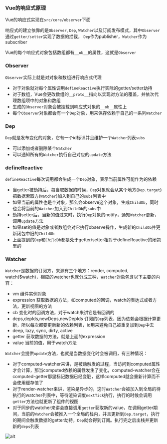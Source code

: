 [meta]: <vuejs> (title: 'Vue的响应式原理', keywords: 'vue,vuejs,reactive,observer,watcher,dep', date: '2020-08-21')

### Vue的响应式原理

Vue的响应式实现在`src/core/observer`下面

响应式的建立依靠的是`Observer`, `Dep`, `Watcher`以及订阅发布模式，其中`Observer`通过`getter/setter`实现了数据的拦截，
`Dep`作为publisher，`Watcher`作为subscriber

Vue的每个响应式对象包括数组都有`__ob__`的属性，这就是`Observer`

### Observer
`Observer`实际上就是对对象和数组进行响应式代理
* 对于对象就对每个属性调用`defineReactive`执行实际的getter/setter劫持
* 对于数组，Vue会更改数组的`__proto__`指向以实现对方法的覆盖，并依次代理数组项中的对象和数组
* 生成的`Observer`对象会被挂载到响应式对象的`__ob__`属性上
* 每个`Observer`对象都会有一个`Dep`对象，用来保存依赖于自己的一系列`Watcher`

### Dep
`Dep`就是发布变化的对象，它有一个id标识并且维护一个`Watcher`列表`subs`
* 可以添加或者删除某个`Watcher`
* 可以通知所有的`Watcher`执行自己对应的`update`方法

### defineReactive
`defineReactive`每次调用都会生成一个`Dep`对象，表示当前属性可能作为的依赖
* 当getter被劫持后，每当取数据的时候，`Dep`对象就会从某个地方(`Dep.target`)把数据索取方(`Watcher`)加入到自己的`subs`列表中
* 如果当前的属性也是个对象，那么会observe这个对象，生成`ChildOb`，同时也会将当前的`Watcher`加入到`ChildOb`的`subs`中
* 劫持setter后，当新的值过来时，执行`Dep`对象的notify，通知`Watcher`更新，调用`update`方法
* 如果set的值是对象或者数组会对它执行observe操作，生成新的`ChildOb`并更新闭包中旧的`ChildOb`
* 上面提到的`Dep`和`ChildOb`都是处于getter/setter相对于defineReactive的闭包里的

### Watcher
`Watcher`是数据的订阅方，来源有三个地方：render, computed, watch($watch)，相应的watcher也就分成三种，`Watcher`对象包含以下主要的内容：
* vm 组件实例对象
* expression 获取数据的方法，如computed的回调，watch的表达式或者方法，更新视图的方法
* cb 变化时的回调方法，对于watch来讲它是有回调的
* deps,depIds,newDeps,newDepIds 订阅的`Dep`列表，因为依赖会根据计算更新，所以每次都要更新新的依赖列表，id用来避免自己被重复加到`Dep`中去
* deep, lazy, sync, dirty, active
* getter 获取数据的方法，就是上面的expression
* value 当前的值，用于watch方法

`Watcher`会提供`update`方法，也就是当数据变化时会被调用，有三种情况：
* 对于computed-watcher来讲，是被动触发的过程，当访问到computed属性才会计算，那当computed依赖的属性发生了变化，computed-watcher会在computed-getter那里标记数据已经变脏，这样computed就会重新计算而不会使用缓存值了
* 对于render-watcher来讲，渲染是异步的，这时`Watcher`会被加入到全局的待执行的watcher列表中，等待渲染调度`nextTick`执行，执行的时候会调用`getter`方法也就更新了组件的视图
* 对于同步的watcher来讲会直接调用`getter`获取新的value，在调用getter期间，当前的`Watcher`会被推入一个全局的栈内，并且更新到`Dep.target`，执行的期间会触发数据的getter劫持，`Dep`就会得到订阅。执行完之后出栈并更新新的`deps`列表

![alt](https://cn.vuejs.org/images/data.png)
